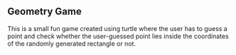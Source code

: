 ## Geometry Game
This is a small fun game created using turtle where the user has to guess a point and check whether the user-guessed point lies inside the coordinates of the randomly generated rectangle or not.  
